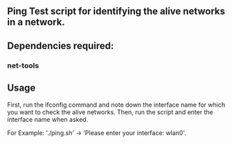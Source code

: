 ## Ping Test script for identifying the alive networks in a network.

## Dependencies required:
### net-tools

## Usage
First, run the ifconfig command and note down the interface name for which you want to check the alive networks. 
Then, run the script and enter the interface name when asked.

For Example: './ping.sh' -> 'Please enter your interface: wlan0'.
